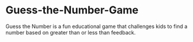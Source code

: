 # Guess-the-Number-Game
Guess the Number is a fun educational game that challenges kids to find a number based on greater than or less than feedback.
